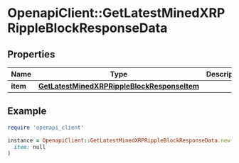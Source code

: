 # OpenapiClient::GetLatestMinedXRPRippleBlockResponseData

## Properties

| Name | Type | Description | Notes |
| ---- | ---- | ----------- | ----- |
| **item** | [**GetLatestMinedXRPRippleBlockResponseItem**](GetLatestMinedXRPRippleBlockResponseItem.md) |  |  |

## Example

```ruby
require 'openapi_client'

instance = OpenapiClient::GetLatestMinedXRPRippleBlockResponseData.new(
  item: null
)
```

